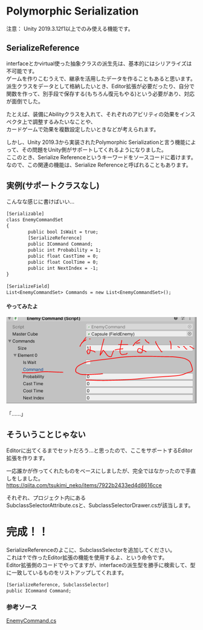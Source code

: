 # Polymorphic Serialization

注意： Unity 2019.3.12f1以上でのみ使える機能です。


## SerializeReference
interfaceとかvirtual使った抽象クラスの派生先は、基本的にはシリアライズは不可能です。  
ゲームを作りこむうえで、継承を活用したデータを作ることもあると思います。  
派生クラスをデータとして格納したいとき、Editor拡張が必要だったり、自分で関数を作って、別手段で保存する(もちろん復元もやる)という必要があり、対応が面倒でした。  

たとえば、装備にAbilityクラスを入れて、それぞれのアビリティの効果をインスペクタ上で調整するみたいなことや、  
カードゲームで効果を複数設定したいときなどが考えられます。  

しかし、Unity 2019.3から実装されたPolymorphic Serializationと言う機能によって、その問題をUnity側がサポートしてくれるようになりました。  
ここのとき、Serialize Referenceというキーワードをソースコードに着けます。  
なので、この関連の機能は、Serialize Referenceと呼ばれることもあります。  


## 実例(サポートクラスなし)

こんなな感じに書けばいい…

```
[Serializable]
class EnemyCommandSet
{
        public bool IsWait = true;
        [SerializeReference]
        public ICommand Command;
        public int Probability = 1;
        public float CastTime = 0;
        public float CoolTime = 0;
        public int NextIndex = -1;
}

[SerializeField]
List<EnemyCommandSet> Commands = new List<EnemyCommandSet>();
```

#### やってみたよ

![](assets/image1.png)

「……」

## そういうことじゃない

Editorに出てくるまでセットだろう…と思ったので、ここをサポートするEditor拡張を作ります。  

一応誰かが作ってくれたものをベースにしましたが、完全ではなかったので手直しをしました。  
https://qiita.com/tsukimi_neko/items/7922b2433ed4d8616cce  

それぞれ、プロジェクト内にある  
SubclassSelectorAttribute.csと、SubclassSelectorDrawer.csが該当します。

# 完成！！

SerializeReferenceのよこに、SubclassSelectorを追加してください。  
これは↑で作ったEditor拡張の機能を使用するよ、という命令です。  
Editor拡張側のコードでやってますが、interfaceの派生型を勝手に検索して、型に一致しているものをリストアップしてくれます。  

```
[SerializeReference, SubclassSelector]
public ICommand Command;
```

### 参考ソース
[EnemyCommand.cs](https://github.com/vtn-team/adventure-cube/blob/develop/Assets/Script/Game/Enemy/EnemyCommand/EnemyCommand.cs)